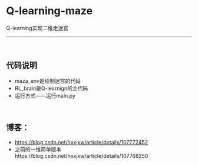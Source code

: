 # Q-learning-maze
Q-learning实现二维走迷宫

***
<br>

## 代码说明
* maza_env是绘制迷宫的代码
* RL_brain是Q-learnign的主代码
* 运行方式——运行main.py

<br>

## 博客：

- https://blog.csdn.net/hxxjxw/article/details/107772452
- 之前的一维简单版本https://blog.csdn.net/hxxjxw/article/details/107768250

## 
